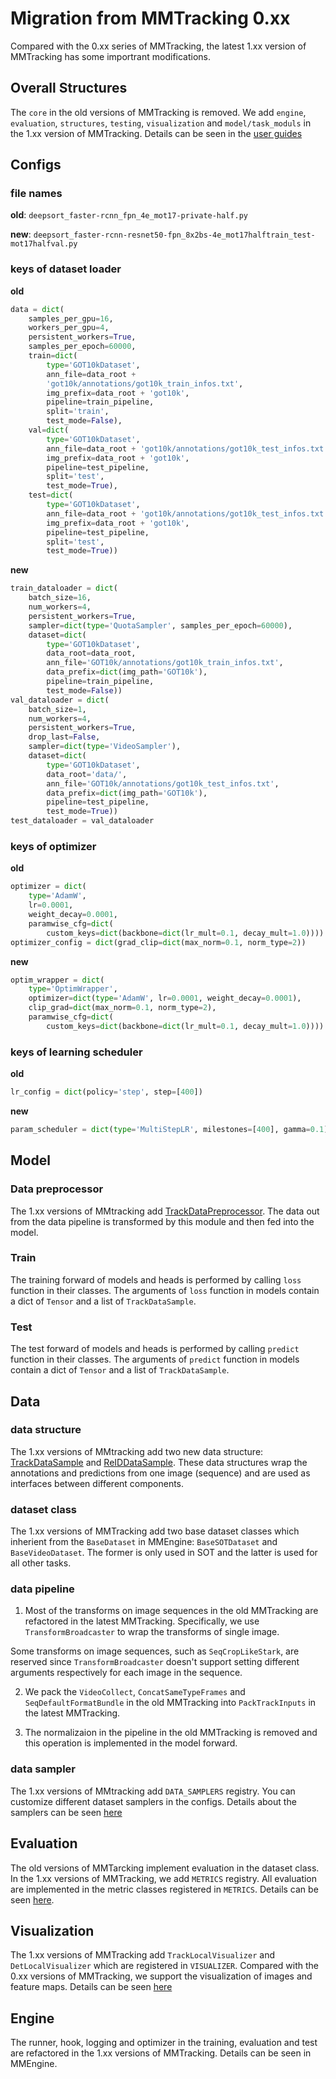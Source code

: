 # Migration from MMTracking 0.xx

Compared with the 0.xx series of MMTracking, the latest 1.xx version of MMTracking has some importrant modifications.

## Overall Structures

The `core` in the old versions of MMTracking is removed. We add `engine`, `evaluation`, `structures`, `testing`, `visualization` and `model/task_moduls` in the 1.xx version of MMTracking. Details can be seen in the [user guides](docs/en/user_guides)

## Configs

### file names

**old**: `deepsort_faster-rcnn_fpn_4e_mot17-private-half.py`

**new**: `deepsort_faster-rcnn-resnet50-fpn_8x2bs-4e_mot17halftrain_test-mot17halfval.py`

### keys of dataset loader

**old**

```python
data = dict(
    samples_per_gpu=16,
    workers_per_gpu=4,
    persistent_workers=True,
    samples_per_epoch=60000,
    train=dict(
        type='GOT10kDataset',
        ann_file=data_root +
        'got10k/annotations/got10k_train_infos.txt',
        img_prefix=data_root + 'got10k',
        pipeline=train_pipeline,
        split='train',
        test_mode=False),
    val=dict(
        type='GOT10kDataset',
        ann_file=data_root + 'got10k/annotations/got10k_test_infos.txt',
        img_prefix=data_root + 'got10k',
        pipeline=test_pipeline,
        split='test',
        test_mode=True),
    test=dict(
        type='GOT10kDataset',
        ann_file=data_root + 'got10k/annotations/got10k_test_infos.txt',
        img_prefix=data_root + 'got10k',
        pipeline=test_pipeline,
        split='test',
        test_mode=True))
```

**new**

```python
train_dataloader = dict(
    batch_size=16,
    num_workers=4,
    persistent_workers=True,
    sampler=dict(type='QuotaSampler', samples_per_epoch=60000),
    dataset=dict(
        type='GOT10kDataset',
        data_root=data_root,
        ann_file='GOT10k/annotations/got10k_train_infos.txt',
        data_prefix=dict(img_path='GOT10k'),
        pipeline=train_pipeline,
        test_mode=False))
val_dataloader = dict(
    batch_size=1,
    num_workers=4,
    persistent_workers=True,
    drop_last=False,
    sampler=dict(type='VideoSampler'),
    dataset=dict(
        type='GOT10kDataset',
        data_root='data/',
        ann_file='GOT10k/annotations/got10k_test_infos.txt',
        data_prefix=dict(img_path='GOT10k'),
        pipeline=test_pipeline,
        test_mode=True))
test_dataloader = val_dataloader
```

### keys of optimizer

**old**

```python
optimizer = dict(
    type='AdamW',
    lr=0.0001,
    weight_decay=0.0001,
    paramwise_cfg=dict(
        custom_keys=dict(backbone=dict(lr_mult=0.1, decay_mult=1.0))))
optimizer_config = dict(grad_clip=dict(max_norm=0.1, norm_type=2))
```

**new**

```python
optim_wrapper = dict(
    type='OptimWrapper',
    optimizer=dict(type='AdamW', lr=0.0001, weight_decay=0.0001),
    clip_grad=dict(max_norm=0.1, norm_type=2),
    paramwise_cfg=dict(
        custom_keys=dict(backbone=dict(lr_mult=0.1, decay_mult=1.0))))
```

### keys of learning scheduler

**old**

```python
lr_config = dict(policy='step', step=[400])
```

**new**

```python
param_scheduler = dict(type='MultiStepLR', milestones=[400], gamma=0.1)
```

## Model

### Data preprocessor

The 1.xx versions of MMtracking add [TrackDataPreprocessor](mmtrack/model/data_preprocessors.py). The data out from the data pipeline is transformed by this module and then fed into the model.

### Train

The training forward of models and heads is performed by calling `loss` function in their classes. The arguments of `loss` function in models contain a dict of `Tensor` and a list of `TrackDataSample`.

### Test

The test forward of models and heads is performed by calling `predict` function in their classes. The arguments of `predict` function in models contain a dict of `Tensor` and a list of `TrackDataSample`.

## Data

### data structure

The 1.xx versions of MMtracking add two new data structure: [TrackDataSample](mmtrack/structures/track_data_sample.py) and [ReIDDataSample](mmtrack/structures/reid_data_sample.py). These data structures wrap the annotations and predictions from one image (sequence) and are used as interfaces between different components.

### dataset class

The 1.xx versions of MMTracking add two base dataset classes which inherient from the `BaseDataset` in MMEngine: `BaseSOTDataset` and `BaseVideoDataset`. The former is only used in SOT and the latter is used for all other tasks.

### data pipeline

1. Most of the transforms on image sequences in the old MMTracking are refactored in the latest MMTracking. Specifically, we use `TransformBroadcaster` to wrap the transforms of single image.

Some transforms on image sequences, such as `SeqCropLikeStark`, are reserved since `TransformBroadcaster` doesn't support setting different arguments respectively for each image in the sequence.

2. We pack the `VideoCollect`, `ConcatSameTypeFrames` and `SeqDefaultFormatBundle` in the old MMTracking into `PackTrackInputs` in the latest MMTracking.

3. The normalizaion in the pipeline in the old MMTracking is removed and this operation is implemented in the model forward.

### data sampler

The 1.xx versions of MMtracking add `DATA_SAMPLERS` registry. You can customize different dataset samplers in the configs. Details about the samplers can be seen [here](mmtrack/datasets/samplers)

## Evaluation

The old versions of MMTarcking implement evaluation in the dataset class. In the 1.xx versions of MMTracking, we add `METRICS` registry. All evaluation are implemented in the metric classes registered in `METRICS`. Details can be seen [here](mmtrack/evaluation/metrics).

## Visualization

The 1.xx versions of MMTracking add `TrackLocalVisualizer` and `DetLocalVisualizer` which are registered in `VISUALIZER`. Compared with the 0.xx versions of MMTracking, we support the visualization of images and feature maps. Details can be seen [here](mmtrack/visualization/local_visualizer.py)

## Engine

The runner, hook, logging and optimizer in the training, evaluation and test are refactored in the 1.xx versions of MMTracking. Details can be seen in MMEngine.
